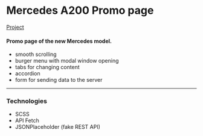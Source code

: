 # Mercedes A200 Promo page

[Project](https://cikadaweb.github.io/landing_mercedes_interactive_JS_practice/)

#### Promo page of the new Mercedes model.
* smooth scrolling
* burger menu with modal window opening
* tabs for changing content
* accordion
* form for sending data to the server
***
### Technologies
* SCSS
* API Fetch
* JSONPlaceholder (fake REST API)

